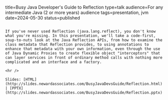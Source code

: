title=Busy Java Developer's Guide to Reflection
type=talk
audience=For any intermediate Java (2 or more years) audience
tags=presentation, jvm
date=2024-05-30
status=published
~~~~~~

If you've never used Reflection (java.lang.reflect), you don't know what you're missing. In this presentation, we'll take a code-first, soup-to-nuts look at the Java Reflection APIs, from how to examine the class metadata that Reflection provides, to using annotations to enhance that metadata with your own information, even through the use of Java Dynamic Proxies to create flexible object "interceptors" that can layer services in front of ordinary method calls with nothing more complicated and an interface and a factory.
    
<hr />

Slides: [HTML](http://slides.newardassociates.com/BusyJavaDevsGuide/Reflection.html) | [PPTX](http://slides.newardassociates.com/BusyJavaDevsGuide/Reflection.pptx)
